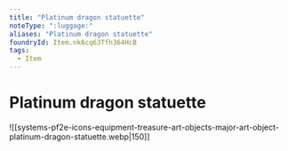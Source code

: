 ```yaml
---
title: "Platinum dragon statuette"
noteType: ":luggage:"
aliases: "Platinum dragon statuette"
foundryId: Item.nk6cq63Tfh364HcB
tags:
  - Item
---
```


# Platinum dragon statuette
![[systems-pf2e-icons-equipment-treasure-art-objects-major-art-object-platinum-dragon-statuette.webp|150]]
